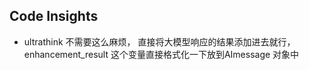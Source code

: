 ## Code Insights
- ultrathink 不需要这么麻烦， 直接将大模型响应的结果添加进去就行，enhancement_result 这个变量直接格式化一下放到AImessage 对象中